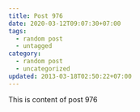 ```yaml
---
title: Post 976
date: 2020-03-12T09:07:30+07:00
tags:
  - random post
  - untagged
category:
  - random post
  - uncategorized
updated: 2013-03-18T02:50:22+07:00
---
```

This is content of post 976